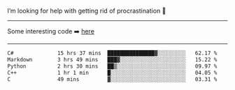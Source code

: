 I’m looking for help with getting rid of procrastination 🤔

-----

Some interesting code :arrow_right: [here](https://github.com/zhen8838/playground)

-----

<!--START_SECTION:waka-->

```txt
C#              15 hrs 37 mins  ███████████████▓░░░░░░░░░   62.17 %
Markdown        3 hrs 49 mins   ███▓░░░░░░░░░░░░░░░░░░░░░   15.22 %
Python          2 hrs 30 mins   ██▒░░░░░░░░░░░░░░░░░░░░░░   09.97 %
C++             1 hr 1 min      █░░░░░░░░░░░░░░░░░░░░░░░░   04.05 %
C               49 mins         ▓░░░░░░░░░░░░░░░░░░░░░░░░   03.31 %
```

<!--END_SECTION:waka-->

<!--
**zhen8838/zhen8838** is a ✨ _special_ ✨ repository because its `README.md` (this file) appears on your GitHub profile.

Here are some ideas to get you started:

- 🔭 I’m currently working on ...
- 🌱 I’m currently learning ...
- 👯 I’m looking to collaborate on ...
 ...
- 💬 Ask me about ...
- 📫 How to reach me: ...
- 😄 Pronouns: ...
- ⚡ Fun fact: ...
-->
